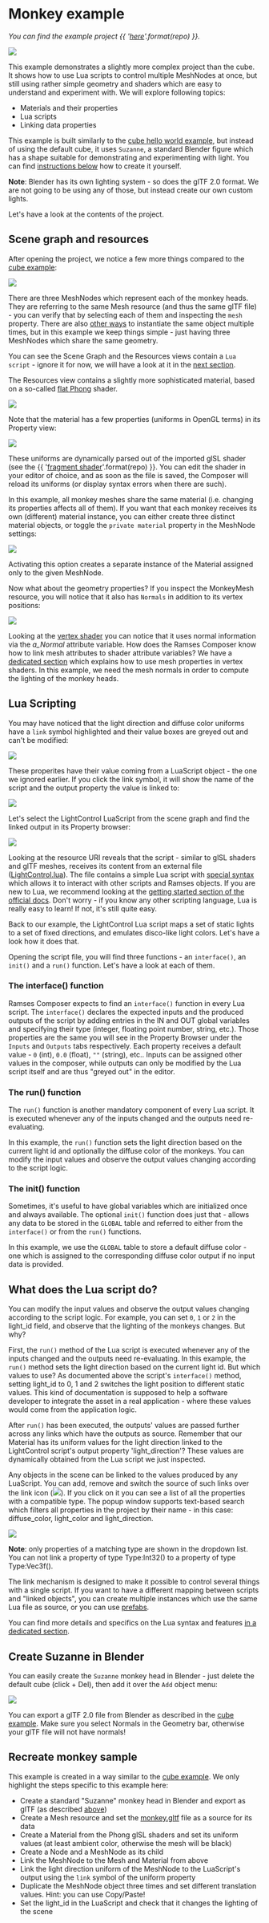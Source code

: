 <!--
SPDX-License-Identifier: MPL-2.0

This file is part of Ramses Composer
(see https://github.com/bmwcarit/ramses-composer-docs).

This Source Code Form is subject to the terms of the Mozilla Public License, v. 2.0.
If a copy of the MPL was not distributed with this file, You can obtain one at http://mozilla.org/MPL/2.0/.
-->

# Monkey example
*You can find the example project {{ '[here]({}/doc/basics/monkey)'.format(repo) }}.*

![](./docs/viewport_preview.png)

This example demonstrates a slightly more complex project than the cube.
It shows how to use Lua scripts to control multiple MeshNodes at once, but still using rather simple geometry and shaders which are easy to understand and experiment with.
We will explore following topics:

* Materials and their properties
* Lua scripts
* Linking data properties

This example is built similarly to the [cube hello world example](../hello_world/README.md),
but instead of using the default cube, it uses `Suzanne`, a standard Blender figure which has a
shape suitable for demonstrating and experimenting with light. You can find [instructions below](#create-suzanne-in-blender)
how to create it yourself.

**Note**: Blender has its own lighting system - so does the glTF 2.0 format. We are not going to be
using any of those, but instead create our own custom lights.

Let's have a look at the contents of the project.

## Scene graph and resources

After opening the project, we notice a few more things compared to the [cube example](../hello_world/README.md):

![](./docs/scene_graph_view.png)

There are three MeshNodes which represent each of the monkey heads. They are referring to the same
Mesh resource (and thus the same glTF file) - you can verify that by selecting each of them and
inspecting the `mesh` property.
There are also [other ways](../prefabs/README.md) to instantiate the same object multiple times,
but in this example we keep things simple - just having three MeshNodes which share the same geometry.

You can see the Scene Graph and the Resources views contain a `Lua script` - ignore it for now,
we will have a look at it in the [next section](#lua-scripting).

The Resources view contains a slightly more sophisticated material, based on a so-called
[flat Phong](https://en.wikipedia.org/wiki/Phong_shading) shader.

![](./docs/resources_view.png)

Note that the material has a few properties (uniforms in OpenGL terms) in its Property view:

![](./docs/monkey_material.png)

These uniforms are dynamically parsed out of the imported glSL shader (see the
{{ '[fragment shader]({}/doc/basics/monkey/shaders/phong.frag#L8)'.format(repo) }}.
You can edit the shader in your editor of choice, and as soon as the file is saved, the Composer will
reload its uniforms (or display syntax errors when there are such).

In this example, all monkey meshes share the same material (i.e. changing its properties affects all of them). If you want
that each monkey receives its own (different) material instance, you can either create three distinct material objects,
or toggle the `private material` property in the MeshNode settings:

![](./docs/private_material.png)

Activating this option creates a separate instance of the Material assigned only to the given MeshNode.

Now what about the geometry properties?
If you inspect the MonkeyMesh resource, you will notice that it also has `Normals` in addition to its vertex positions:

![](./docs/monkey_mesh.png)

Looking at the [vertex shader](./shaders/phong.vert) you can notice that it uses normal information via the *a_Normal* attribute
variable. How does the Ramses Composer know how to link mesh attributes to shader attribute variables? We
have a [dedicated section](../conventions/README.md#attributes) which explains how to use mesh properties
in vertex shaders. In this example, we need
the mesh normals in order to compute the lighting of the monkey heads.

## Lua Scripting

You may have noticed that the light direction and diffuse color uniforms have a `link` symbol highlighted
and their value boxes are greyed out and can't be modified:

![](./docs/links_highlighted.png)

These properites have their value coming from a LuaScript object - the one we ignored earlier.
If you click the link symbol, it will show the name of the script and the output property the value is linked to:

![](./docs/link.png)

Let's select the LightControl LuaScript from the scene graph and find the linked output in its Property browser:

![](./docs/lua_script.png)

Looking at the resource URI reveals that the script - similar to glSL shaders and glTF meshes, receives its content
from an external file ([LightControl.lua](./scripts/LightControl.lua)).
The file contains a simple Lua script with [special syntax](../lua_syntax/README.md) which allows it
to interact with other scripts and Ramses objects.
If you are new to Lua, we recommend looking at the [getting started section of the official docs](https://www.lua.org/pil/1.html).
Don't worry - if you know any other scripting language, Lua is really easy to learn! If not, it's still quite easy.

Back to our example, the LightControl Lua script maps a set of static lights to a set of fixed directions,
and emulates disco-like light colors. Let's have a look how it does that.

Opening the script file, you will find three functions - an `interface()`, an `init()` and a `run()` function. Let's
have a look at each of them.

### The interface() function

Ramses Composer expects to find an `interface()` function in every Lua script.
The `interface()` declares the expected inputs and the produced outputs of the script by
adding entries in the IN and OUT global variables and specifying their type (integer, floating point number, string, etc.).
Those properties are the same you will see in the Property Browser under the `Inputs` and `Outputs` tabs respectively.
Each property receives a default value - `0` (int), `0.0` (float), `""` (string), etc.. Inputs can be assigned other values in
the composer, while outputs can only be modified by the Lua script itself and are thus "greyed out" in the editor.

### The run() function

The `run()` function is another mandatory component of every Lua script. It is executed whenever any
of the inputs changed and the outputs need re-evaluating.

In this example, the `run()` function sets the light direction based on the current light id and optionally the diffuse
color of the monkeys. You can modify the input values and observe the output values changing according to the script logic.

### The init() function

Sometimes, it's useful to have global variables which are initialized once and always available. The optional `init()`
function does just that - allows any data to be stored in the `GLOBAL` table and referred to either from the `interface()` or
from the `run()` functions.

In this example, we use the `GLOBAL` table to store a default diffuse color - one which is assigned to the corresponding
diffuse color output if no input data is provided.

## What does the Lua script do?

You can modify the input values and observe the output values changing according to the script logic.
For example, you can set `0`, `1` or `2` in the light_id field, and observe that the lighting of the monkeys changes. But why?

First, the `run()` method of the Lua script is executed whenever any of the inputs changed and the outputs need re-evaluating. In this example, the `run()`
method sets the light direction based on the current light id.
But which values to use? As documented above the script's `interface()` method, setting light_id to 0, 1 and 2
switches the light position to different static values.
This kind of documentation is supposed to help a software developer to integrate
the asset in a real application - where these values would come from the application logic.

After `run()` has been executed, the outputs' values are passed further across any links which have the outputs as source.
Remember that our Material has its uniform values for the light direction linked to the LightControl
script's output property 'light_direction'? These values are
dynamically obtained from the Lua script we just inspected.

Any objects in the scene can be linked to the values produced by any LuaScript. You can add, remove and switch the
source of such links over the link icon (![](./docs/link_icon.png)). If you click on it you can see a list of all the properties
with a compatible type. The popup window supports text-based search which filters all properties in the project by their name - in this case:
diffuse_color, light_color and light_direction.

![](./docs/search_properties.png)

**Note**: only properties of a matching type are shown in the dropdown list. You can not link a property of type Type:Int32() to a property of type Type:Vec3f().

The link mechanism is designed to make it possible
to control several things with a single script. If you want to have a different mapping
between scripts and "linked objects", you can create multiple instances which use the
same Lua file as source, or you can use [prefabs](../prefabs/README.md).

You can find more details and specifics on the Lua syntax and features [in a dedicated section](../lua_syntax/README.md).

## Create Suzanne in Blender

You can easily create the `Suzanne` monkey head in Blender - just delete the default cube (click + Del), then add it over the `Add` object menu:

![](./docs/suzanne_blender.png)

You can export a glTF 2.0 file from Blender as described in the [cube example](../hello_world/README.md#export-gltf-from-blender).
Make sure you select Normals in the Geometry bar, otherwise your glTF file will not have normals!

## Recreate monkey sample

This example is created in a way similar to the [cube example](../hello_world/README.md#recreate-cube-sample). We only highlight the
steps specific to this example here:

* Create a standard "Suzanne" monkey head in Blender and export as glTF (as described [above](#create-suzanne-in-blender))
* Create a Mesh resource and set the [monkey.gltf](./meshes/monkey.gltf) file as a source for its data
* Create a Material from the Phong glSL shaders and set its uniform values (at least ambient color, otherwise the mesh will be black)
* Create a Node and a MeshNode as its child
* Link the MeshNode to the Mesh and Material from above
* Link the light direction uniform of the MeshNode to the LuaScript's output using the `link` symbol of the uniform property
* Duplicate the MeshNode object three times and set different translation values. Hint: you can use Copy/Paste!
* Set the light_id in the LuaScript and check that it changes the lighting of the scene
